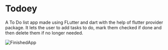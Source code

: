 # Todoey

A To Do list app made using FLutter and dart with the help of flutter provider package. 
It lets the user to add tasks to do, mark them checked if done and then delete them if no
longer needed.

![FinishedApp](https://i.imgur.com/AkPPtKg.jpg)
